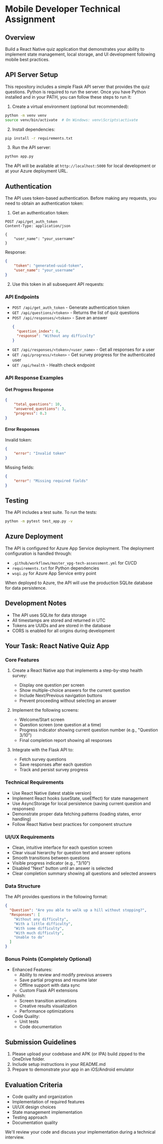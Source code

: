# Mobile Developer Technical Assignment

## Overview
Build a React Native quiz application that demonstrates your ability to implement state management, local storage, and UI development following mobile best practices.

## API Server Setup
This repository includes a simple Flask API server that provides the quiz questions. Python is required to run the server. Once you have Python installed and in your PATH, you can follow these steps to run it:

1. Create a virtual environment (optional but recommended):
```bash
python -m venv venv
source venv/bin/activate  # On Windows: venv\Scripts\activate
```

2. Install dependencies:
```bash
pip install -r requirements.txt
```

3. Run the API server:
```bash
python app.py
```

The API will be available at `http://localhost:5000` for local development or at your Azure deployment URL.

## Authentication
The API uses token-based authentication. Before making any requests, you need to obtain an authentication token:

1. Get an authentication token:
```http
POST /api/get_auth_token
Content-Type: application/json

{
    "user_name": "your_username"
}
```

Response:
```json
{
    "token": "generated-uuid-token",
    "user_name": "your_username"
}
```

2. Use this token in all subsequent API requests:

### API Endpoints

- `POST /api/get_auth_token` - Generate authentication token
- `GET /api/questions/<token>` - Returns the list of quiz questions
- `POST /api/responses/<token>` - Save an answer
  ```json
  {
    "question_index": 0,      
    "response": "Without any difficulty" 
  }
  ``` 
- `GET /api/responses/<token>/<user_name>` - Get all responses for a user
- `GET /api/progress/<token>` - Get survey progress for the authenticated user
- `GET /api/health` - Health check endpoint

### API Response Examples

#### Get Progress Response
```json
{
    "total_questions": 10,
    "answered_questions": 3,
    "progress": 0.3
}
```

#### Error Responses
Invalid token:
```json
{
    "error": "Invalid token"
}
```

Missing fields:
```json
{
    "error": "Missing required fields"
}
```

## Testing
The API includes a test suite. To run the tests:

```bash
python -m pytest test_app.py -v
```

## Azure Deployment
The API is configured for Azure App Service deployment. The deployment configuration is handled through:
- `.github/workflows/master_vpg-tech-assessment.yml` for CI/CD
- `requirements.txt` for Python dependencies
- `wsgi.py` for Azure App Service entry point

When deployed to Azure, the API will use the production SQLite database for data persistence.

## Development Notes
- The API uses SQLite for data storage
- All timestamps are stored and returned in UTC
- Tokens are UUIDs and are stored in the database
- CORS is enabled for all origins during development

## Your Task: React Native Quiz App

### Core Features

1. Create a React Native app that implements a step-by-step health survey:
   - Display one question per screen
   - Show multiple-choice answers for the current question
   - Include Next/Previous navigation buttons
   - Prevent proceeding without selecting an answer

2. Implement the following screens:
   - Welcome/Start screen
   - Question screen (one question at a time)
   - Progress indicator showing current question number (e.g., "Question 3/10")
   - Final completion report showing all responses

3. Integrate with the Flask API to:
   - Fetch survey questions
   - Save responses after each question
   - Track and persist survey progress

   
### Technical Requirements
- Use React Native (latest stable version)
- Implement React hooks (useState, useEffect) for state management
- Use AsyncStorage for local persistence (saving current question and responses)
- Demonstrate proper data fetching patterns (loading states, error handling)
- Follow React Native best practices for component structure

### UI/UX Requirements
- Clean, intuitive interface for each question screen
- Clear visual hierarchy for question text and answer options
- Smooth transitions between questions
- Visible progress indicator (e.g., "3/10")
- Disabled "Next" button until an answer is selected
- Clear completion summary showing all questions and selected answers

### Data Structure
The API provides questions in the following format:
```json
{
  "Question": "Are you able to walk up a hill without stopping?",
  "Responses": [
    "Without any difficulty",
    "With a little difficulty",
    "With some difficulty",
    "With much difficulty",
    "Unable to do"
  ]
}
```

### Bonus Points (Completely Optional)
- Enhanced Features:
  - Ability to review and modify previous answers
  - Save partial progress and resume later
  - Offline support with data sync
  - Custom Flask API extensions
- Polish:
  - Screen transition animations
  - Creative results visualization
  - Performance optimizations
- Code Quality:
  - Unit tests
  - Code documentation

## Submission Guidelines
1. Please upload your codebase and APK (or IPA) build zipped to the OneDrive folder.
2. Include setup instructions in your README.md
3. Prepare to demonstrate your app in an iOS/Android emulator

## Evaluation Criteria
- Code quality and organization
- Implementation of required features
- UI/UX design choices
- State management implementation
- Testing approach
- Documentation quality


We'll review your code and discuss your implementation during a technical interview.
